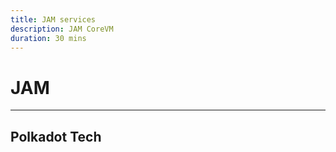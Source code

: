 ```yaml
---
title: JAM services
description: JAM CoreVM
duration: 30 mins
---
```


# JAM

---

## Polkadot Tech

